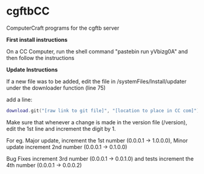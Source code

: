 cgftbCC
=======

ComputerCraft programs for the cgftb server


**First install instructions**


On a CC Computer, run the shell command
"pastebin run yVbizg0A"
and then follow the instructions


**Update Instructions**


If a new file was to be added, edit the file in /systemFiles/Install/updater under the downloader function (line 75)


add a line:


```lua
download.git("[raw link to git file]", "[location to place in CC com]")
```


Make sure that whenever a change is made in the version file (/version), edit the 1st line and increment the digit by 1.


For eg. Major update, increment the 1st number (0.0.0.1 -> 1.0.0.0), Minor update increment 2nd number (0.0.0.1 -> 0.1.0.0)


Bug Fixes increment 3rd number (0.0.0.1 -> 0.0.1.0) and tests increment the 4th number (0.0.0.1 -> 0.0.0.2)